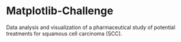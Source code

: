 # Matplotlib-Challenge
Data analysis and visualization of a pharmaceutical study of potential treatments for squamous cell carcinoma (SCC).
